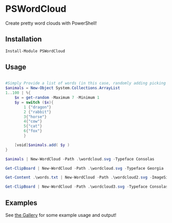 # PSWordCloud

Create pretty word clouds with PowerShell!

## Installation

```powershell
Install-Module PSWordCloud
```

## Usage

```powershell

#Simply Provide a list of words (in this case, randomly adding picking one hundred animals)
$animals = New-Object System.Collections.ArrayList
1..100 | %{
    $x = get-random -Maximum 7 -Minimum 1 
    $y = switch ($x){
        1 {"dragon"}
        2 {"rabbit"}
        3{"horse"}
        4{"cow"}
        5{"cat"}
        6{"fox"}
        }

    [void]$animals.add( $y )
}

$animals | New-WordCloud -Path .\wordcloud.svg -Typeface Consolas

Get-ClipBoard | New-WordCloud -Path .\wordcloud.svg -Typeface Georgia

Get-Content .\words.txt | New-WordCloud -Path .\wordcloud2.svg -ImageSize 1080p

Get-ClipBoard | New-WordCloud -Path .\wordcloud3.svg -Typeface Consolas -ImageSize 1000x1000
```

## Examples

See [the Gallery](./Examples/Examples.md) for some example usage and output!
